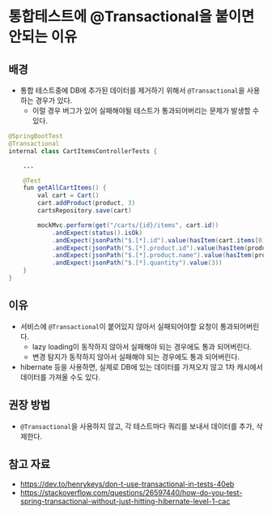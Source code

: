 # 통합테스트에 @Transactional을 붙이면 안되는 이유

## 배경

- 통합 테스트중에 DB에 추가된 데이터를 제거하기 위해서 `@Transactional`을 사용하는 경우가 있다.
	- 이럴 경우 버그가 있어 실패해야될 테스트가 통과되어버리는 문제가 발생할 수 있다.

```java
@SpringBootTest
@Transactional
internal class CartItemsControllerTests {

    ...

    @Test
    fun getAllCartItems() {
        val cart = Cart()
        cart.addProduct(product, 3)
        cartsRepository.save(cart)

        mockMvc.perform(get("/carts/{id}/items", cart.id))
            .andExpect(status().isOk)
            .andExpect(jsonPath("$.[*].id").value(hasItem(cart.items[0].id.toString())))
            .andExpect(jsonPath("$.[*].product.id").value(hasItem(product.id.toString())))
            .andExpect(jsonPath("$.[*].product.name").value(hasItem(product.name)))
            .andExpect(jsonPath("$.[*].quantity").value(3))
    }
}
```

## 이유

- 서비스에 `@Transactional`이 붙어있지 않아서 실패되어야할 요청이 통과되어버린다.
	- lazy loading이 동작하지 않아서 실패해야 되는 경우에도 통과 되어버린다.
	- 변경 탐지가 동작하지 않아서 실패해야 되는 경우에도 통과 되어버린다.
- hibernate 등을 사용하면, 실제로 DB에 있는 데이터를 가져오지 않고 1차 캐시에서 데이터를 가져올 수도 있다.

## 권장 방법

- `@Transactional`을 사용하지 않고, 각 테스트마다 쿼리를 보내서 데이터를 추가, 삭제한다.

## 참고 자료

- https://dev.to/henrykeys/don-t-use-transactional-in-tests-40eb
- https://stackoverflow.com/questions/26597440/how-do-you-test-spring-transactional-without-just-hitting-hibernate-level-1-cac